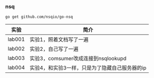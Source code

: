 ### nsq
`go get github.com/nsqio/go-nsq`

|实验|简介|
|---|---|
|lab001|实验1，照着文档写了一遍|
|lab002|实验2，自己写了一遍|
|lab003|实验3，comsumer改成连接到nsqlookupd|
|lab004|实验4，和实验3一样，只是为了隐藏自己服务器的ip|